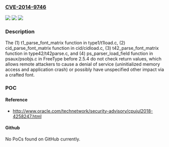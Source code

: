 ### [CVE-2014-9746](https://cve.mitre.org/cgi-bin/cvename.cgi?name=CVE-2014-9746)
![](https://img.shields.io/static/v1?label=Product&message=n%2Fa&color=blue)
![](https://img.shields.io/static/v1?label=Version&message=n%2Fa&color=blue)
![](https://img.shields.io/static/v1?label=Vulnerability&message=n%2Fa&color=brighgreen)

### Description

The (1) t1_parse_font_matrix function in type1/t1load.c, (2) cid_parse_font_matrix function in cid/cidload.c, (3) t42_parse_font_matrix function in type42/t42parse.c, and (4) ps_parser_load_field function in psaux/psobjs.c in FreeType before 2.5.4 do not check return values, which allows remote attackers to cause a denial of service (uninitialized memory access and application crash) or possibly have unspecified other impact via a crafted font.

### POC

#### Reference
- http://www.oracle.com/technetwork/security-advisory/cpujul2018-4258247.html

#### Github
No PoCs found on GitHub currently.

